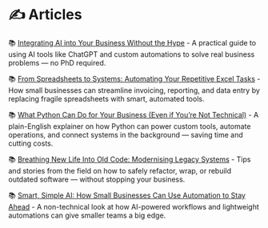 # ✍️ Articles

📚 [Integrating AI into Your Business Without the Hype](./integrating-ai-into-your-business) - A practical guide to using AI tools like ChatGPT and custom automations to solve real business problems — no PhD required.

📚 [From Spreadsheets to Systems: Automating Your Repetitive Excel Tasks](./automating-excel-tasks) - How small businesses can streamline invoicing, reporting, and data entry by replacing fragile spreadsheets with smart, automated tools.

📚 [What Python Can Do for Your Business (Even if You’re Not Technical)](./python-for-small-business) - A plain-English explainer on how Python can power custom tools, automate operations, and connect systems in the background — saving time and cutting costs.

📚 [Breathing New Life Into Old Code: Modernising Legacy Systems](./modernising-legacy-code) - Tips and stories from the field on how to safely refactor, wrap, or rebuild outdated software — without stopping your business.

📚 [Smart, Simple AI: How Small Businesses Can Use Automation to Stay Ahead](./smart-simple-ai) - A non-technical look at how AI-powered workflows and lightweight automations can give smaller teams a big edge.
